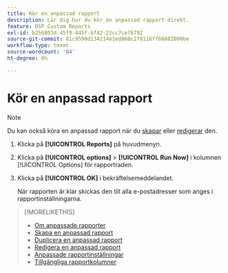 ```yaml
---
title: Kör en anpassad rapport
description: Lär dig hur du kör en anpassad rapport direkt.
feature: DSP Custom Reports
exl-id: b256803d-45f9-445f-bf42-22cc7ce76792
source-git-commit: 81c9590d134214e1ed860c2f8116ff66882000be
workflow-type: tm+mt
source-wordcount: '84'
ht-degree: 0%

---
```


# Kör en anpassad rapport

>[!NOTE]
>
>Du kan också köra en anpassad rapport när du [skapar](report-create.md) eller [redigerar](report-edit.md) den.

1. Klicka på **[!UICONTROL Reports]** på huvudmenyn.

1. Klicka på **[!UICONTROL options]** > **[!UICONTROL Run Now]** i kolumnen [!UICONTROL Options] för rapportraden.

1. Klicka på **[!UICONTROL OK]** i bekräftelsemeddelandet.

   När rapporten är klar skickas den till alla e-postadresser som anges i rapportinställningarna.

>[!MORELIKETHIS]
>
>* [Om anpassade rapporter](/help/dsp/reports/report-about.md)
>* [Skapa en anpassad rapport](/help/dsp/reports/report-create.md)
>* [Duplicera en anpassad rapport](/help/dsp/reports/report-copy.md)
>* [Redigera en anpassad rapport](/help/dsp/reports/report-edit.md)
>* [Anpassade rapportinställningar](/help/dsp/reports/report-settings.md)
>* [Tillgängliga rapportkolumner](/help/dsp/reports/report-columns.md)

